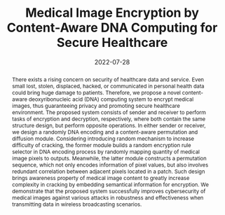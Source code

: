 ---
title: 'Medical Image Encryption by Content-Aware DNA Computing for Secure Healthcare'

# Authors
authors:
  - Yirui Wu
  - Lilai Zhang
  - Stefano Berretti
  - Shaohua Wan

# Author notes (optional)
author_notes:
  # - 'Equal contribution'
  # - 'Equal contribution'
  # - 'Equal contribution'
  # - 'Equal contribution'

date: '2022-07-28'
doi: '10.1109/TII.2022.3194590'

# Schedule page publish date (NOT publication's date).
publishDate: '2022-07-28'

# Publication type.
publication_types: ['article-journal']

# Publication name and optional abbreviated publication name.
publication: IEEE Transactions on Industrial Informatics
publication_short: IEEE TII'22(Top Journal in Industrial Informatics, 中科院一区, IF:11.648)

# Volume and issue
volume: 19
issue: 2
pages: '2089-2098'

# Abstract
abstract: 'There exists a rising concern on security of healthcare data and service. Even small lost, stolen, displaced, hacked, or communicated in personal health data could bring huge damage to patients. Therefore, we propose a novel content-aware deoxyribonucleic acid (DNA) computing system to encrypt medical images, thus guaranteeing privacy and promoting secure healthcare environment. The proposed system consists of sender and receiver to perform tasks of encryption and decryption, respectively, where both contain the same structure design, but perform opposite operations. In either sender or receiver, we design a randomly DNA encoding and a content-aware permutation and diffusion module. Considering introducing random mechanism to increase difficulty of cracking, the former module builds a random encryption rule selector in DNA encoding process by randomly mapping quantity of medical image pixels to outputs. Meanwhile, the latter module constructs a permutation sequence, which not only encodes information of pixel values, but also involves redundant correlation between adjacent pixels located in a patch. Such design brings awareness property of medical image content to greatly increase complexity in cracking by embedding semantical information for encryption. We demonstrate that the proposed system successfully improves cybersecurity of medical images against various attacks in robustness and effectiveness when transmitting data in wireless broadcasting scenarios.'


tags: []

# Display this page in the Featured widget?
featured: true


url_pdf: ''

---